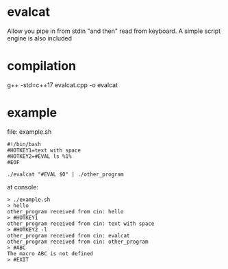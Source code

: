 # evalcat
Allow you pipe in from stdin "and then" read from keyboard. A simple script engine is also included

# compilation
g++ -std=c++17 evalcat.cpp -o evalcat

# example

file: example.sh
```
#!/bin/bash
#HOTKEY1=text with space
#HOTKEY2=#EVAL ls %1%
#EOF

./evalcat "#EVAL $0" | ./other_program
```


at console:
```
> ./example.sh
> hello
other_program received from cin: hello
> #HOTKEY1
other_program received from cin: text with space
> #HOTKEY2 -l
other_program received from cin: evalcat
other_program received from cin: other_program
> #ABC
The macro ABC is not defined
> #EXIT
```
